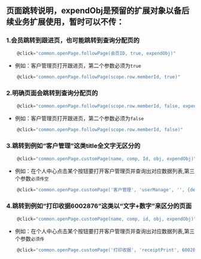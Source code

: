 




## 页面跳转说明，expendObj是预留的扩展对象以备后续业务扩展使用，暂时可以不传：

### 1.会员跳转到跟进页，也可能跳转到查询分配页的
```javascript
	@click="common.openPage.followPage(会员ID, true, expendObj)"
```

* 例如：客户管理页打开跟进页，第二个参数必须为`true`  

```javascript
	@click="common.openPage.followPage(scope.row.memberId, true)"
```

### 2.明确页面会跳转到查询分配页的
```javascript
	@click="common.openPage.followPage(scope.row.memberId, false, expendObj)"
```

* 例如：客户管理页打开跟进页，第二个参数必须为`false`  

```javascript
	@click="common.openPage.followPage(scope.row.memberId, false)"
```

### 3.跳转到例如“客户管理”这类title全文字无区分的
```javascript
	@click="common.openPage.customPage(name, comp, Id, obj, expendObj)"
```

* 例如：在个人中心点击某个按钮要打开客户管理页并查询出对应数据列表,第三个参数`必须传空`  

```javascript
	@click="common.openPage.customPage('客户管理', 'userManage', '', {deptId: -1, caseClass: 400, age: 28})"
```

### 4.跳转到例如“打印收据6002876”这类以“文字+数字”来区分的页面
```javascript
	@click="common.openPage.customPage(name, comp, id, obj, expendObj)"
```

* 例如：在个人中心点击某个按钮要打开客户管理页并查询出对应数据列表,第三个参数`必须传`  

```javascript
	@click="common.openPage.customPage('打印收据', 'receiptPrint', 6002876, {orderId: 500000, receiptId: 6002876})"
```